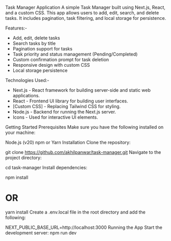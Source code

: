 Task Manager Application
A simple Task Manager built using Next.js, React, and a custom CSS. This app allows users to add, edit, search, and delete tasks. It includes pagination, task filtering, and local storage for persistence.

Features:-

- Add, edit, delete tasks
- Search tasks by title
- Pagination support for tasks
- Task priority and status management (Pending/Completed)
- Custom confirmation prompt for task deletion
- Responsive design with custom CSS
- Local storage persistence

Technologies Used:-

- Next.js - React framework for building server-side and static web applications.
- React - Frontend UI library for building user interfaces.
- [Custom CSS] - Replacing Tailwind CSS for styling.
- Node.js - Backend for running the Next.js server.
- Icons - Used for interactive UI elements.

Getting Started
Prerequisites
Make sure you have the following installed on your machine:

Node.js (v20)
npm or Yarn
Installation
Clone the repository:

git clone https://github.com/akhilpanwar/task-manager.git
Navigate to the project directory:

cd task-manager
Install dependencies:

npm install

# OR

yarn install
Create a .env.local file in the root directory and add the following:

NEXT_PUBLIC_BASE_URL=http://localhost:3000
Running the App
Start the development server:
npm run dev
